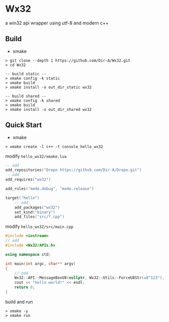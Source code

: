 # Wx32
a win32 api wrapper using utf-8 and modern c++

## Build
- xmake
```shell
> git clone --depth 1 https://github.com/Dir-A/Wx32.git
> cd Wx32

-- build static --
> xmake config -k static
> xmake build
> xmake install -o out_dir_static wx32

-- build shared --
> xmake config -k shared
> xmake build
> xmake install -o out_dir_shared wx32
```

## Quick Start
- xmake
```shell
> xmake create -l c++ -t console hello_wx32
```

modify `hello_wx32/xmake.lua`
```lua
-- add
add_repositories("Drepo https://github.com/Dir-A/Drepo.git")
-- add
add_requires("wx32")

add_rules("mode.debug", "mode.release")

target("hello")
    -- add
    add_packages("wx32")
    set_kind("binary")
    add_files("src/*.cpp")
```
modify `hello_wx32/src/main.cpp`
```c++
#include <iostream>
// add
#include <Wx32/APIs.h>

using namespace std;

int main(int argc, char** argv)
{
    // add
    Wx32::API::MessageBoxU8(nullptr, Wx32::Utils::ForceU8Str(u8"123"), Wx32::Utils::ForceU8Str(u8"123"), MB_OK);
    cout << "hello world!" << endl;
    return 0;
}
```
build and run
```shell
> xmake -y
> xmake run
```
